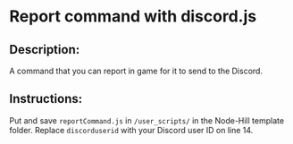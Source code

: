 # Report command with discord.js 

## Description:
A command that you can report in game for it to send to the Discord.

## Instructions: 
Put and save `reportCommand.js` in `/user_scripts/` in the Node-Hill template folder.
Replace `discorduserid` with your Discord user ID on line 14.
